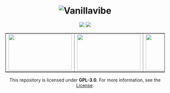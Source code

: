 <div align="center">

# ![Vanillavibe](https://user-images.githubusercontent.com/97899734/170998008-d68f9d8f-07e4-4a1e-8d8d-3b8db7c88af5.png)


[![](https://img.shields.io/badge/mod%20loader-fabric-d64541?style=flat-round)](https://fabricmc.net/)
[![](https://img.shields.io/badge/License-GPLv3-blue.svg)](https://github.com/MCArchives/Vanillavibe/blob/main/LICENSE.md)
  
<table style="border-collapse: collapse; width: 100%;" border="1">
<tbody>
<tr>
<td style="width: 50%;"><a title="Vanillavibe 1.16.x" href="https://github.com/MCArchives/Vanillavibe/tree/main/1.16.X/Vanillavibe" target="_blank"><img src="https://i.imgur.com/xBywco8.png" alt="" width="200" height="115" /></a></td>
<td style="width: 50%;"><a title="Vanillavibe 1.18.x" href="https://github.com/MCArchives/Vanillavibe/tree/main/1.18.X/Vanillavibe" target="_blank"><img src="https://i.imgur.com/0T0EYA8.png" alt="" width="200" height="115" /></a></td>
<td style="width: 50%;"><a title="Vanillavibe 1.19.x" href="https://github.com/MCArchives/Vanillavibe/tree/main/1.19.X/Vanillavibe" target="_blank"><img src="https://i.imgur.com/dKt4bmp.png" alt="" width="200" height="115" /></a></td>
</tr>
</tbody>
</table>
  
 <div align="center">
   
This repository is licensed under **GPL-3.0**. For more information, see the [License](https://github.com/MCArchives/Vanillavibe/tree/main/LICENSE).
</div>

